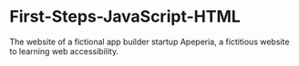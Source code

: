 # First-Steps-JavaScript-HTML
The website of a fictional app builder startup Apeperia, a fictitious website to learning web accessibility.
 
